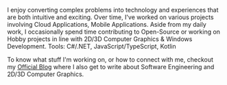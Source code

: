 I enjoy converting complex problems into technology and experiences that are both intuitive and exciting. Over time, I've worked on various projects involving Cloud Applications, Mobile Applications. Aside from my daily work, I occasionally spend time contributing to Open-Source or working on Hobby projects in line with 2D/3D Computer Graphics & Windows Development. Tools: C#/.NET, JavaScript/TypeScript, Kotlin

To know what stuff I'm working on, or how to connect with me, checkout my <a href="https://ronnielutaro.github.io/portfolio/" target="_blank">Official Blog</a> where I also get to write about Software Engineering and 2D/3D Computer Graphics.
